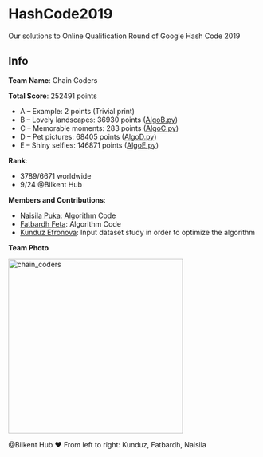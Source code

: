 # HashCode2019
Our solutions to Online Qualification Round of Google Hash Code 2019

## Info
**Team Name**: Chain Coders

**Total Score**: 252491 points
  * A – Example: 2 points (Trivial print)
  * B – Lovely landscapes: 36930 points ([AlgoB.py](https://github.com/NaisilaPuka/HashCode2019/blob/master/src/AlgoB.py))
  * C – Memorable moments: 283 points ([AlgoC.py](https://github.com/NaisilaPuka/HashCode2019/blob/master/src/AlgoC.py))
  * D – Pet pictures: 68405 points ([AlgoD.py](https://github.com/NaisilaPuka/HashCode2019/blob/master/src/AlgoD.py))
  * E – Shiny selfies: 146871 points ([AlgoE.py](https://github.com/NaisilaPuka/HashCode2019/blob/master/src/AlgoE.py))

**Rank**:
 * 3789/6671 worldwide
 * 9/24 @Bilkent Hub

**Members and Contributions**: 
  * [Naisila Puka](https://github.com/NaisilaPuka): Algorithm Code
  * [Fatbardh Feta](https://github.com/fatbardhfeta): Algorithm Code
  * [Kunduz Efronova](https://github.com/efronova): Input dataset study in order to optimize the algorithm

**Team Photo**

<img src="https://i.ibb.co/Hpr6fQn/2019-02-28-23-40-39-018.jpg" alt="chain_coders" width="350"/>

@Bilkent Hub :heart: From left to right: Kunduz, Fatbardh, Naisila
